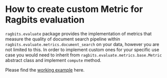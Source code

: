 # How to create custom Metric for Ragbits evaluation

`ragbits.evaluate` package provides the implementation of metrics that measure the quality of document search pipeline within `ragbits.evaluate.metrics.document_search`
on your data, however you are not limited to this. In order to implement custom ones for your specific use case you would need to inherit from `ragbits.evaluate.metrics.base.Metric`
abstract class and implement `compute` method.

Please find the [working example](optimize.md#define-the-metrics-and-run-the-experiment) here.